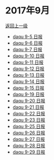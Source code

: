 # 2017年9月

<a href="/#/days/2017/index">返回上一级</a>

- <a href="/#/days/2017/09/daqu-9-5">daqu 9-5 日报</a>
- <a href="/#/days/2017/09/daqu-9-6">daqu 9-6 日报</a>
- <a href="/#/days/2017/09/daqu-9-7">daqu 9-7 日报</a>
- <a href="/#/days/2017/09/daqu-9-10">daqu 9-10 日报</a>
- <a href="/#/days/2017/09/daqu-9-11">daqu 9-11 日报</a>
- <a href="/#/days/2017/09/daqu-9-12">daqu 9-12 日报</a>
- <a href="/#/days/2017/09/daqu-9-13">daqu 9-13 日报</a>
- <a href="/#/days/2017/09/daqu-9-14">daqu 9-14 日报</a>
- <a href="/#/days/2017/09/daqu-9-15">daqu 9-15 日报</a>
- <a href="/#/days/2017/09/daqu-9-19">daqu 9-19 日报</a>
- <a href="/#/days/2017/09/daqu-9-20">daqu 9-20 日报</a>
- <a href="/#/days/2017/09/daqu-9-21">daqu 9-21 日报</a>
- <a href="/#/days/2017/09/daqu-9-22">daqu 9-22 日报</a>
- <a href="/#/days/2017/09/daqu-9-23">daqu 9-23 日报</a>
- <a href="/#/days/2017/09/daqu-9-25">daqu 9-25 日报</a>
- <a href="/#/days/2017/09/daqu-9-26">daqu 9-26 日报</a>
- <a href="/#/days/2017/09/daqu-9-27">daqu 9-27 日报</a>
- <a href="/#/days/2017/09/daqu-9-28">daqu 9-28 日报</a>
- <a href="/#/days/2017/09/daqu-9-29">daqu 9-29 日报</a>
